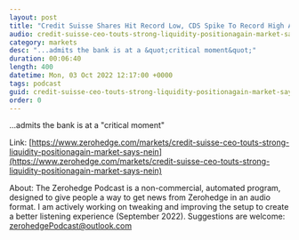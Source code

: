 ```yaml
---
layout: post
title: "Credit Suisse Shares Hit Record Low, CDS Spike To Record High After CEO Letter Backfires"
audio: credit-suisse-ceo-touts-strong-liquidity-positionagain-market-says-nein-0
category: markets
desc: "...admits the bank is at a &quot;critical moment&quot;"
duration: 00:06:40
length: 400
datetime: Mon, 03 Oct 2022 12:17:00 +0000
tags: podcast
guid: credit-suisse-ceo-touts-strong-liquidity-positionagain-market-says-nein-0
order: 0
---
```

...admits the bank is at a &quot;critical moment&quot;

Link: [https://www.zerohedge.com/markets/credit-suisse-ceo-touts-strong-liquidity-positionagain-market-says-nein](https://www.zerohedge.com/markets/credit-suisse-ceo-touts-strong-liquidity-positionagain-market-says-nein)

About: The Zerohedge Podcast is a non-commercial, automated program, designed to give people a way to get news from Zerohedge in an audio format.  I am actively working on tweaking and improving the setup to create a better listening experience (September 2022).  Suggestions are welcome: [zerohedgePodcast@outlook.com](mailto:zerohedgePodcast@outlook.com)